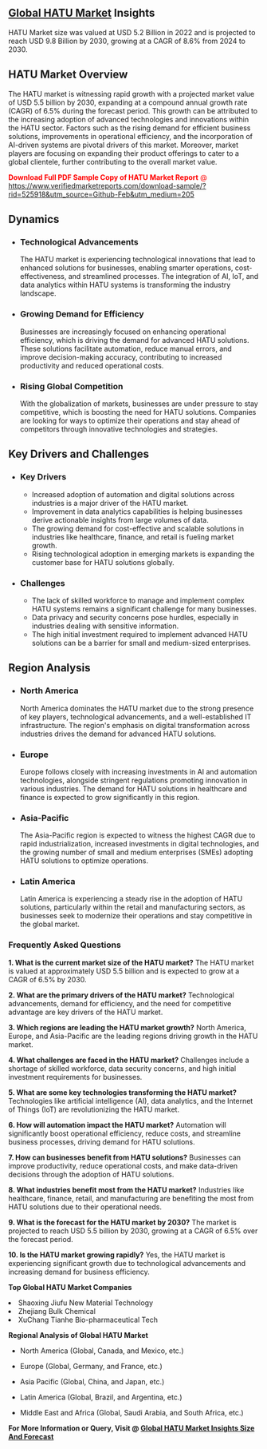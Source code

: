<h2><a href="https://www.verifiedmarketreports.com/download-sample/?rid=525918&amp;utm_source=Github&amp;utm_medium=205" target="_blank">Global HATU Market</a> Insights</h2><p>HATU Market size was valued at USD 5.2 Billion in 2022 and is projected to reach USD 9.8 Billion by 2030, growing at a CAGR of 8.6% from 2024 to 2030.</p><p> <h2>HATU Market Overview</h2> <p>The HATU market is witnessing rapid growth with a projected market value of USD 5.5 billion by 2030, expanding at a compound annual growth rate (CAGR) of 6.5% during the forecast period. This growth can be attributed to the increasing adoption of advanced technologies and innovations within the HATU sector. Factors such as the rising demand for efficient business solutions, improvements in operational efficiency, and the incorporation of AI-driven systems are pivotal drivers of this market. Moreover, market players are focusing on expanding their product offerings to cater to a global clientele, further contributing to the overall market value.</p> <p><p><span class=""><span style="color: #ff0000;"><strong>Download Full PDF Sample Copy of HATU Market Report</strong> @ </span><a href="https://www.verifiedmarketreports.com/download-sample/?rid=525918&amp;utm_source=Github-Feb&amp;utm_medium=205" target="_blank">https://www.verifiedmarketreports.com/download-sample/?rid=525918&amp;utm_source=Github-Feb&amp;utm_medium=205</a></span></p></p> <h2>Dynamics</h2> <ul> <li><h3>Technological Advancements</h3> The HATU market is experiencing technological innovations that lead to enhanced solutions for businesses, enabling smarter operations, cost-effectiveness, and streamlined processes. The integration of AI, IoT, and data analytics within HATU systems is transforming the industry landscape.</li> <li><h3>Growing Demand for Efficiency</h3> Businesses are increasingly focused on enhancing operational efficiency, which is driving the demand for advanced HATU solutions. These solutions facilitate automation, reduce manual errors, and improve decision-making accuracy, contributing to increased productivity and reduced operational costs.</li> <li><h3>Rising Global Competition</h3> With the globalization of markets, businesses are under pressure to stay competitive, which is boosting the need for HATU solutions. Companies are looking for ways to optimize their operations and stay ahead of competitors through innovative technologies and strategies.</li> </ul> <h2>Key Drivers and Challenges</h2> <ul> <li><h3>Key Drivers</h3> <ul> <li>Increased adoption of automation and digital solutions across industries is a major driver of the HATU market.</li> <li>Improvement in data analytics capabilities is helping businesses derive actionable insights from large volumes of data.</li> <li>The growing demand for cost-effective and scalable solutions in industries like healthcare, finance, and retail is fueling market growth.</li> <li>Rising technological adoption in emerging markets is expanding the customer base for HATU solutions globally.</li> </ul> </li> <li><h3>Challenges</h3> <ul> <li>The lack of skilled workforce to manage and implement complex HATU systems remains a significant challenge for many businesses.</li> <li>Data privacy and security concerns pose hurdles, especially in industries dealing with sensitive information.</li> <li>The high initial investment required to implement advanced HATU solutions can be a barrier for small and medium-sized enterprises.</li> </ul> </li> </ul> <h2>Region Analysis</h2> <ul> <li><h3>North America</h3> North America dominates the HATU market due to the strong presence of key players, technological advancements, and a well-established IT infrastructure. The region's emphasis on digital transformation across industries drives the demand for advanced HATU solutions.</li> <li><h3>Europe</h3> Europe follows closely with increasing investments in AI and automation technologies, alongside stringent regulations promoting innovation in various industries. The demand for HATU solutions in healthcare and finance is expected to grow significantly in this region.</li> <li><h3>Asia-Pacific</h3> The Asia-Pacific region is expected to witness the highest CAGR due to rapid industrialization, increased investments in digital technologies, and the growing number of small and medium enterprises (SMEs) adopting HATU solutions to optimize operations.</li> <li><h3>Latin America</h3> Latin America is experiencing a steady rise in the adoption of HATU solutions, particularly within the retail and manufacturing sectors, as businesses seek to modernize their operations and stay competitive in the global market.</li> </ul> <h3>Frequently Asked Questions</h3> <p><strong>1. What is the current market size of the HATU market?</strong> The HATU market is valued at approximately USD 5.5 billion and is expected to grow at a CAGR of 6.5% by 2030.</p> <p><strong>2. What are the primary drivers of the HATU market?</strong> Technological advancements, demand for efficiency, and the need for competitive advantage are key drivers of the HATU market.</p> <p><strong>3. Which regions are leading the HATU market growth?</strong> North America, Europe, and Asia-Pacific are the leading regions driving growth in the HATU market.</p> <p><strong>4. What challenges are faced in the HATU market?</strong> Challenges include a shortage of skilled workforce, data security concerns, and high initial investment requirements for businesses.</p> <p><strong>5. What are some key technologies transforming the HATU market?</strong> Technologies like artificial intelligence (AI), data analytics, and the Internet of Things (IoT) are revolutionizing the HATU market.</p> <p><strong>6. How will automation impact the HATU market?</strong> Automation will significantly boost operational efficiency, reduce costs, and streamline business processes, driving demand for HATU solutions.</p> <p><strong>7. How can businesses benefit from HATU solutions?</strong> Businesses can improve productivity, reduce operational costs, and make data-driven decisions through the adoption of HATU solutions.</p> <p><strong>8. What industries benefit most from the HATU market?</strong> Industries like healthcare, finance, retail, and manufacturing are benefiting the most from HATU solutions due to their operational needs.</p> <p><strong>9. What is the forecast for the HATU market by 2030?</strong> The market is projected to reach USD 5.5 billion by 2030, growing at a CAGR of 6.5% over the forecast period.</p> <p><strong>10. Is the HATU market growing rapidly?</strong> Yes, the HATU market is experiencing significant growth due to technological advancements and increasing demand for business efficiency.</p> </p><p><strong>Top Global HATU Market Companies</strong></p><div data-test-id=""><p><li>Shaoxing Jiufu New Material Technology</li><li> Zhejiang Bulk Chemical</li><li> XuChang Tianhe Bio-pharmaceutical Tech</li></p><div><strong>Regional Analysis of&nbsp;Global HATU Market</strong></div><ul><li dir="ltr"><p dir="ltr">North America&nbsp;(Global, Canada, and Mexico, etc.)</p></li><li dir="ltr"><p dir="ltr">Europe (Global, Germany, and France, etc.)</p></li><li dir="ltr"><p dir="ltr">Asia Pacific&nbsp;(Global, China, and Japan, etc.)</p></li><li dir="ltr"><p dir="ltr">Latin America&nbsp;(Global, Brazil, and Argentina, etc.)</p></li><li dir="ltr">Middle East and Africa&nbsp;(Global, Saudi Arabia, and South Africa, etc.)</li></ul><p><strong>For More Information or Query, Visit @&nbsp;</strong><strong><a href="https://www.verifiedmarketreports.com/product/hatu-market/?utm_source=Github&amp;utm_medium=205" target="_blank">Global HATU Market Insights Size And Forecast</a></strong></p></div>
